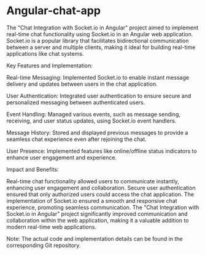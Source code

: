 # Angular-chat-app
The "Chat Integration with Socket.io in Angular" project aimed to implement real-time chat functionality using Socket.io in an Angular web application.
Socket.io is a popular library that facilitates bidirectional communication between a server and multiple clients, making it ideal for building real-time applications like chat systems.

Key Features and Implementation:

Real-time Messaging: Implemented Socket.io to enable instant message delivery and updates between users in the chat application.

User Authentication: Integrated user authentication to ensure secure and personalized messaging between authenticated users.

Event Handling: Managed various events, such as message sending, receiving, and user status updates, using Socket.io event handlers.

Message History: Stored and displayed previous messages to provide a seamless chat experience even after rejoining the chat.

User Presence: Implemented features like online/offline status indicators to enhance user engagement and experience.

Impact and Benefits:

Real-time chat functionality allowed users to communicate instantly, enhancing user engagement and collaboration. Secure user authentication ensured that only authorized users could access the chat application. The implementation of Socket.io ensured a smooth and responsive chat experience, promoting seamless communication. The "Chat Integration with Socket.io in Angular" project significantly improved communication and collaboration within the web application, making it a valuable addition to modern real-time web applications.

Note: The actual code and implementation details can be found in the corresponding Git repository.
